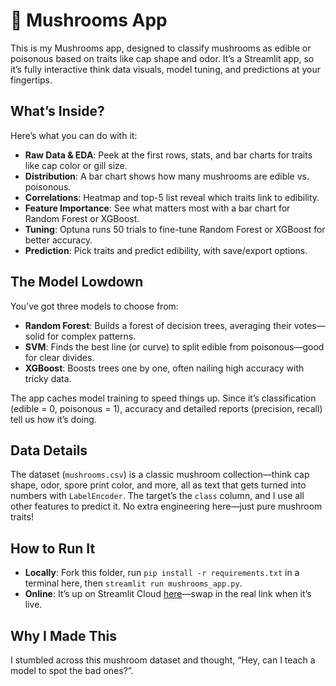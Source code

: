 # 🍄 Mushrooms App

This is my Mushrooms app, designed to classify mushrooms as edible or poisonous based on traits like cap shape and odor. It’s a Streamlit app, so it’s fully interactive think data visuals, model tuning, and predictions at your fingertips.

## What’s Inside?
Here’s what you can do with it:
- **Raw Data & EDA**: Peek at the first rows, stats, and bar charts for traits like cap color or gill size.
- **Distribution**: A bar chart shows how many mushrooms are edible vs. poisonous.
- **Correlations**: Heatmap and top-5 list reveal which traits link to edibility.
- **Feature Importance**: See what matters most with a bar chart for Random Forest or XGBoost.
- **Tuning**: Optuna runs 50 trials to fine-tune Random Forest or XGBoost for better accuracy.
- **Prediction**: Pick traits and predict edibility, with save/export options.

## The Model Lowdown
You’ve got three models to choose from:
- **Random Forest**: Builds a forest of decision trees, averaging their votes—solid for complex patterns.
- **SVM**: Finds the best line (or curve) to split edible from poisonous—good for clear divides.
- **XGBoost**: Boosts trees one by one, often nailing high accuracy with tricky data.

The app caches model training to speed things up. Since it’s classification (edible = 0, poisonous = 1), accuracy and detailed reports (precision, recall) tell us how it’s doing.

## Data Details
The dataset (`mushrooms.csv`) is a classic mushroom collection—think cap shape, odor, spore print color, and more, all as text that gets turned into numbers with `LabelEncoder`. The target’s the `class` column, and I use all other features to predict it. No extra engineering here—just pure mushroom traits!

## How to Run It
- **Locally**: Fork this folder, run `pip install -r requirements.txt` in a terminal here, then `streamlit run mushrooms_app.py`.
- **Online**: It’s up on Streamlit Cloud [here](https://app-projects-epbrznvgpqhrvyzbz5yappg.streamlit.app/)—swap in the real link when it’s live.

## Why I Made This
I stumbled across this mushroom dataset and thought, “Hey, can I teach a model to spot the bad ones?”.
